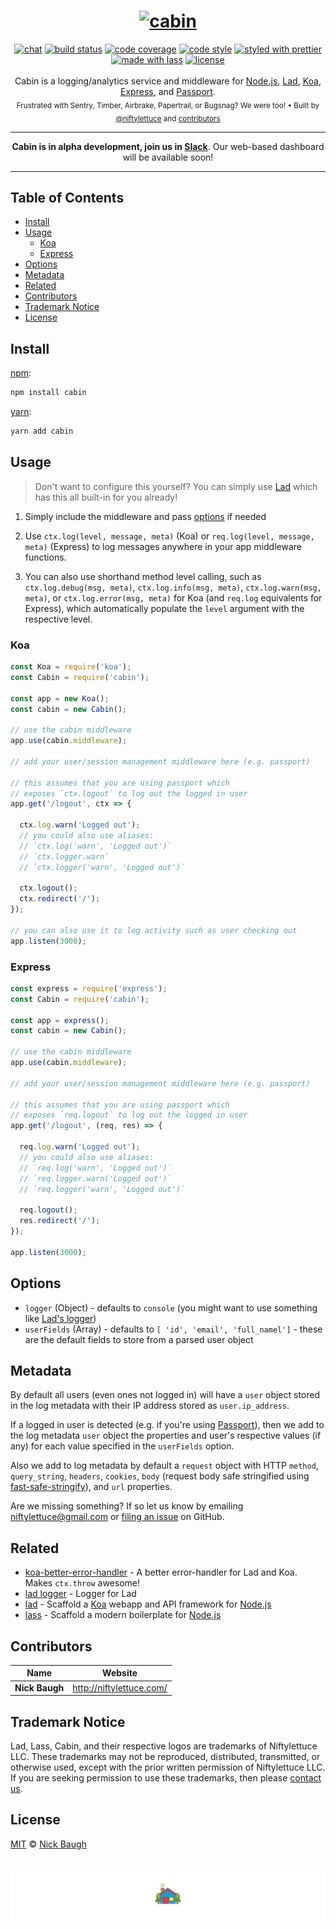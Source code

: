 <h1 align="center">
  <a href="http://cabinjs.com"><img src="https://d1i8ikybhfrv4r.cloudfront.net/cabin-animated.gif" alt="cabin" /></a>
</h1>
<div align="center">
  <a href="http://slack.crocodilejs.com"><img src="http://slack.crocodilejs.com/badge.svg" alt="chat" /></a>
  <a href="https://semaphoreci.com/niftylettuce/cabin"><img src="https://semaphoreci.com/api/v1/niftylettuce/cabin/branches/master/shields_badge.svg" alt="build status"></a>
  <a href="https://codecov.io/github/cabinjs/cabin"><img src="https://img.shields.io/codecov/c/github/cabinjs/cabin/master.svg" alt="code coverage" /></a>
  <a href="https://github.com/sindresorhus/xo"><img src="https://img.shields.io/badge/code_style-XO-5ed9c7.svg" alt="code style" /></a>
  <a href="https://github.com/prettier/prettier"><img src="https://img.shields.io/badge/styled_with-prettier-ff69b4.svg" alt="styled with prettier" /></a>
  <a href="https://lass.js.org"><img src="https://img.shields.io/badge/made_with-lass-95CC28.svg" alt="made with lass" /></a>
  <a href="LICENSE"><img src="https://img.shields.io/github/license/cabinjs/cabin.svg" alt="license" /></a>
</div>
<br />
<div align="center">
  Cabin is a logging/analytics service and middleware for <a href="https://nodejs.org">Node.js</a>, <a href="https://lad.js.org">Lad</a>, <a href="http://koajs.com/">Koa</a>, <a href="https://expressjs.com/">Express</a>, and <a href="http://www.passportjs.org/">Passport</a>.
</div>
<div align="center">
  <sub>
    Frustrated with Sentry, Timber, Airbrake, Papertrail, or Bugsnag?  We were too!
    &bull; Built by <a href="https://github.com/niftylettuce">@niftylettuce</a>
    and <a href="#contributors">contributors</a>
  </sub>
</div>
<hr />
<div align="center"><strong>Cabin is in alpha development, join us in <a href="http://slack.crocodilejs.com">Slack</a></strong>.  Our web-based dashboard will be available soon!</div>
<hr />


## Table of Contents

* [Install](#install)
* [Usage](#usage)
  * [Koa](#koa)
  * [Express](#express)
* [Options](#options)
* [Metadata](#metadata)
* [Related](#related)
* [Contributors](#contributors)
* [Trademark Notice](#trademark-notice)
* [License](#license)


## Install

[npm][]:

```sh
npm install cabin
```

[yarn][]:

```sh
yarn add cabin
```


## Usage

> Don't want to configure this yourself? You can simply use [Lad][] which has this all built-in for you already!

1. Simply include the middleware and pass [options](#options) if needed

2. Use `ctx.log(level, message, meta)` (Koa) or `req.log(level, message, meta)` (Express) to log messages anywhere in your app middleware functions.

3. You can also use shorthand method level calling, such as `ctx.log.debug(msg, meta)`, `ctx.log.info(msg, meta)`, `ctx.log.warn(msg, meta)`, or `ctx.log.error(msg, meta)` for Koa (and `req.log` equivalents for Express), which automatically populate the `level` argument with the respective level.

### Koa

```js
const Koa = require('koa');
const Cabin = require('cabin');

const app = new Koa();
const cabin = new Cabin();

// use the cabin middleware
app.use(cabin.middleware);

// add your user/session management middleware here (e.g. passport)

// this assumes that you are using passport which
// exposes `ctx.logout` to log out the logged in user
app.get('/logout', ctx => {

  ctx.log.warn('Logged out');
  // you could also use aliases:
  // `ctx.log('warn', 'Logged out')`
  // `ctx.logger.warn`
  // `ctx.logger('warn', 'Logged out')`

  ctx.logout();
  ctx.redirect('/');
});

// you can also use it to log activity such as user checking out
app.listen(3000);
```

### Express

```js
const express = require('express');
const Cabin = require('cabin');

const app = express();
const cabin = new Cabin();

// use the cabin middleware
app.use(cabin.middleware);

// add your user/session management middleware here (e.g. passport)

// this assumes that you are using passport which
// exposes `req.logout` to log out the logged in user
app.get('/logout', (req, res) => {

  req.log.warn('Logged out');
  // you could also use aliases:
  // `req.log('warn', 'Logged out')`
  // `req.logger.warn('Logged out')`
  // `req.logger('warn', 'Logged out')`

  req.logout();
  res.redirect('/');
});

app.listen(3000);
```


## Options

* `logger` (Object) - defaults to `console` (you might want to use something like [Lad's logger][lad-logger])
* `userFields` (Array) - defaults to `[ 'id', 'email', 'full_namel']` - these are the default fields to store from a parsed user object


## Metadata

By default all users (even ones not logged in) will have a `user` object stored in the log metadata with their IP address stored as `user.ip_address`.

If a logged in user is detected (e.g. if you're using [Passport][]), then we add to the log metadata `user` object the properties and user's respective values (if any) for each value specified in the `userFields` option.

Also we add to log metadata by default a `request` object with HTTP `method`, `query_string`, `headers`, `cookies`, `body` (request body safe stringified using [fast-safe-stringify][]), and `url` properties.

Are we missing something? If so let us know by emailing <a href="mailto:niftylettuce@gmail.com">niftylettuce@gmail.com</a> or [filing an issue](https://github.com/cabinjs/cabin/issues/new) on GitHub.


## Related

* [koa-better-error-handler][] - A better error-handler for Lad and Koa. Makes `ctx.throw` awesome!
* [lad logger][lad-logger] - Logger for Lad
* [lad][] - Scaffold a [Koa][] webapp and API framework for [Node.js][node]
* [lass][] - Scaffold a modern boilerplate for [Node.js][node]


## Contributors

| Name           | Website                    |
| -------------- | -------------------------- |
| **Nick Baugh** | <http://niftylettuce.com/> |


## Trademark Notice

Lad, Lass, Cabin, and their respective logos are trademarks of Niftylettuce LLC.
These trademarks may not be reproduced, distributed, transmitted, or otherwise used, except with the prior written permission of Niftylettuce LLC.
If you are seeking permission to use these trademarks, then please [contact us](mailto:niftylettuce@gmail.com).


## License

[MIT](LICENSE) © [Nick Baugh](http://niftylettuce.com/)


## 

<a href="#"><img src="media/cabin-footer.png" alt="#" /></a>

[npm]: https://www.npmjs.com/

[yarn]: https://yarnpkg.com/

[passport]: http://www.passportjs.org/

[lad]: https://lad.js.org

[lass]: https://lass.js.org

[lad-logger]: https://github.com/ladjs/logger

[koa]: http://koajs.com/

[node]: https://nodejs.org

[koa-better-error-handler]: https://github.com/ladjs/koa-better-error-handler

[fast-safe-stringify]: https://github.com/davidmarkclements/fast-safe-stringify
